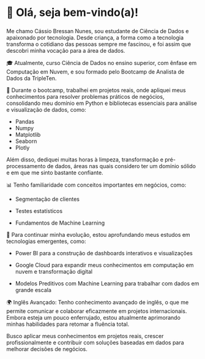 # 👋 Olá, seja bem-vindo(a)!
### 
Me chamo Cássio Bressan Nunes, sou estudante de Ciência de Dados e apaixonado por tecnologia. Desde criança, a forma como a tecnologia transforma o cotidiano das pessoas sempre me fascinou, e foi assim que descobri minha vocação para a área de dados.

🎓 Atualmente, curso Ciência de Dados no ensino superior, com ênfase em Computação em Nuvem, e sou formado pelo Bootcamp de Analista de Dados da TripleTen.

🚀 Durante o bootcamp, trabalhei em projetos reais, onde apliquei meus conhecimentos para resolver problemas práticos de negócios, consolidando meu domínio em Python e bibliotecas essenciais para análise e visualização de dados, como:

- Pandas
- Numpy
- Matplotlib
- Seaborn
- Plotly

Além disso, dediquei muitas horas à limpeza, transformação e pré-processamento de dados, áreas nas quais considero ter um domínio sólido e em que me sinto bastante confiante.

📊 Tenho familiaridade com conceitos importantes em negócios, como:

- Segmentação de clientes

- Testes estatísticos

- Fundamentos de Machine Learning

📌 Para continuar minha evolução, estou aprofundando meus estudos em tecnologias emergentes, como:

- Power BI para a construção de dashboards interativos e visualizações

- Google Cloud para expandir meus conhecimentos em computação em nuvem e transformação digital

- Modelos Preditivos com Machine Learning para trabalhar com dados em grande escala

🌍 Inglês Avançado: Tenho conhecimento avançado de inglês, o que me permite comunicar e colaborar eficazmente em projetos internacionais. Embora esteja um pouco enferrujado, estou atualmente aprimorando minhas habilidades para retomar a fluência total.

Busco aplicar meus conhecimentos em projetos reais, crescer profissionalmente e contribuir com soluções baseadas em dados para melhorar decisões de negócios.


